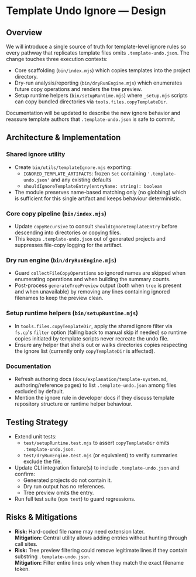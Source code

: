 # Template Undo Ignore — Design

## Overview
We will introduce a single source of truth for template-level ignore rules so every pathway that replicates template files omits `.template-undo.json`. The change touches three execution contexts:
- Core scaffolding (`bin/index.mjs`) which copies templates into the project directory.
- Dry-run analysis/reporting (`bin/dryRunEngine.mjs`) which enumerates future copy operations and renders the tree preview.
- Setup runtime helpers (`bin/setupRuntime.mjs`) where `_setup.mjs` scripts can copy bundled directories via `tools.files.copyTemplateDir`.

Documentation will be updated to describe the new ignore behavior and reassure template authors that `.template-undo.json` is safe to commit.

## Architecture & Implementation
### Shared ignore utility
- Create `bin/utils/templateIgnore.mjs` exporting:
  - `IGNORED_TEMPLATE_ARTIFACTS`: frozen `Set` containing `'.template-undo.json'` and any existing defaults
  - `shouldIgnoreTemplateEntry(entryName: string): boolean`
- The module preserves name-based matching only (no globbing) which is sufficient for this single artifact and keeps behaviour deterministic.

### Core copy pipeline (`bin/index.mjs`)
- Update `copyRecursive` to consult `shouldIgnoreTemplateEntry` before descending into directories or copying files.
- This keeps `.template-undo.json` out of generated projects and suppresses file-copy logging for the artifact.

### Dry run engine (`bin/dryRunEngine.mjs`)
- Guard `collectFileCopyOperations` so ignored names are skipped when enumerating operations and when building the summary counts.
- Post-process `generateTreePreview` output (both when `tree` is present and when unavailable) by removing any lines containing ignored filenames to keep the preview clean.

### Setup runtime helpers (`bin/setupRuntime.mjs`)
- In `tools.files.copyTemplateDir`, apply the shared ignore filter via `fs.cp`'s `filter` option (falling back to manual skip if needed) so runtime copies initiated by template scripts never recreate the undo file.
- Ensure any helper that shells out or walks directories copies respecting the ignore list (currently only `copyTemplateDir` is affected).

### Documentation
- Refresh authoring docs (`docs/explanation/template-system.md`, authoring/reference pages) to list `.template-undo.json` among files excluded by default.
- Mention the ignore rule in developer docs if they discuss template repository structure or runtime helper behaviour.

## Testing Strategy
- Extend unit tests:
  - `test/setupRuntime.test.mjs` to assert `copyTemplateDir` omits `.template-undo.json`.
  - `test/dryRunEngine.test.mjs` (or equivalent) to verify summaries exclude the file.
- Update CLI integration fixture(s) to include `.template-undo.json` and confirm:
  - Generated projects do not contain it.
  - Dry run output has no references.
  - Tree preview omits the entry.
- Run full test suite (`npm test`) to guard regressions.

## Risks & Mitigations
- **Risk:** Hard-coded file name may need extension later.  
  **Mitigation:** Central utility allows adding entries without hunting through call sites.
- **Risk:** Tree preview filtering could remove legitimate lines if they contain substring `.template-undo.json`.  
  **Mitigation:** Filter entire lines only when they match the exact filename token.
